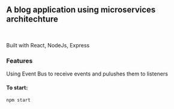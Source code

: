 ## A blog application using microservices architechture

<br />

Built with React, NodeJs, Express

### Features

Using Event Bus to receive events and pulushes them to listeners

#### To start:

`npm start`
